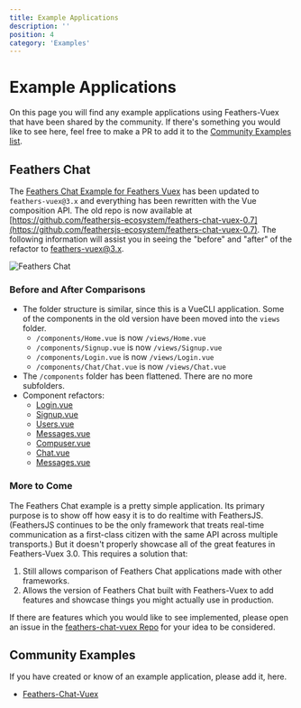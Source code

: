 ```yaml
---
title: Example Applications
description: ''
position: 4
category: 'Examples'
---
```


# Example Applications

On this page you will find any example applications using Feathers-Vuex that have been shared by the community. If there's something you would like to see here, feel free to make a PR to add it to the [Community Examples list](#community-examples).

## Feathers Chat

The [Feathers Chat Example for Feathers Vuex](https://github.com/feathersjs-ecosystem/feathers-chat-vuex) has been updated to `feathers-vuex@3.x` and everything has been rewritten with the Vue composition API. The old repo is now available at [https://github.com/feathersjs-ecosystem/feathers-chat-vuex-0.7](https://github.com/feathersjs-ecosystem/feathers-chat-vuex-0.7). The following information will assist you in seeing the "before" and "after" of the refactor to feathers-vuex@3.x.

![Feathers Chat](https://camo.githubusercontent.com/14b6b2d6dd2475c3b83eb1ade6aedbcd8cf94139/68747470733a2f2f646f63732e66656174686572736a732e636f6d2f6173736574732f696d672f66656174686572732d636861742e39313936303738352e706e67)

### Before and After Comparisons

- The folder structure is similar, since this is a VueCLI application. Some of the components in the old version have been moved into the `views` folder.
  - `/components/Home.vue` is now `/views/Home.vue`
  - `/components/Signup.vue` is now `/views/Signup.vue`
  - `/components/Login.vue` is now `/views/Login.vue`
  - `/components/Chat/Chat.vue` is now `/views/Chat.vue`
- The `/components` folder has been flattened. There are no more subfolders.
- Component refactors:
  - [Login.vue](https://github.com/feathersjs-ecosystem/feathers-chat-vuex/commit/eb9ba377c5705c1378bee72661a13dd0db48be05)
  - [Signup.vue](https://github.com/feathersjs-ecosystem/feathers-chat-vuex/commit/478710ed84869d33a9286078496c1e5974a95067)
  - [Users.vue](https://github.com/feathersjs-ecosystem/feathers-chat-vuex/commit/02b47149c80c27cdeb611c2f4438b4c62159c644)
  - [Messages.vue](https://github.com/feathersjs-ecosystem/feathers-chat-vuex/commit/930743c1679cc4ed9d691532a7dff1d6a34398e6)
  - [Compuser.vue](https://github.com/feathersjs-ecosystem/feathers-chat-vuex/commit/cd5c8898ede270d5e22f9c6ef1450d3f3c6278c9)
  - [Chat.vue](https://github.com/feathersjs-ecosystem/feathers-chat-vuex/commit/39eb3e13f6921b0d0524ae4ac7942b9ce78b222c)
  - [Messages.vue](https://github.com/feathersjs-ecosystem/feathers-chat-vuex/commit/e5cf7fb0cc8eab80ee3dc441afafb1399d69059e)

### More to Come

The Feathers Chat example is a pretty simple application. Its primary purpose is to show off how easy it is to do realtime with FeathersJS. (FeathersJS continues to be the only framework that treats real-time communication as a first-class citizen with the same API across multiple transports.) But it doesn't properly showcase all of the great features in Feathers-Vuex 3.0. This requires a solution that:

1. Still allows comparison of Feathers Chat applications made with other frameworks.
2. Allows the version of Feathers Chat built with Feathers-Vuex to add features and showcase things you might actually use in production.

If there are features which you would like to see implemented, please open an issue in the [feathers-chat-vuex Repo](https://github.com/feathersjs-ecosystem/feathers-chat-vuex) for your idea to be considered.

## Community Examples

If you have created or know of an example application, please add it, here.

- [Feathers-Chat-Vuex](https://github.com/feathersjs-ecosystem/feathers-chat-vuex)
